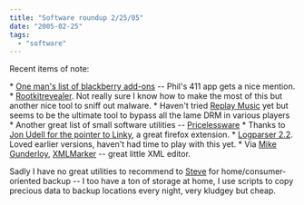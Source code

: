 ```yaml
---
title: "Software roundup 2/25/05"
date: "2005-02-25"
tags: 
  - "software"
---
```


Recent items of note:

\* [One man's list of blackberry add-ons](http://www.mobilewhack.com/pda/blackberry/whats_on_emorys.html) -- Phil's 411 app gets a nice mention. \* [Rootkitrevealer](http://www.sysinternals.com/ntw2k/freeware/rootkitreveal.shtml). Not really sure I know how to make the most of this but another nice tool to sniff out malware. \* Haven't tried [Replay Music](http://www.replay-music.com/faq.php) yet but seems to be the ultimate tool to bypass all the lame DRM in various players \* Another great list of small software utilities -- [Pricelessware](http://www.pricelessware.org/thelist/index.htm) \* Thanks to [Jon Udell for the pointer to Linky](http://weblog.infoworld.com/udell/2005/01/14.html#a1151), a great firefox extension. \* [Logparser 2.2](http://www.furrygoat.com/2005/01/logparser_22.html). Loved earlier versions, haven't had time to play with this yet. \* Via [Mike Gunderloy](http://www.larkware.com/dg2/TheDailyGrind557.html), [XMLMarker](http://www.symbolclick.com/) \-- great little XML editor.

Sadly I have no great utilities to recommend to [Steve](http://www.furrygoat.com/2005/01/backup_strategi.html) for home/consumer-oriented backup -- I too have a ton of storage at home, I use scripts to copy precious data to backup locations every night, very kludgey but cheap.
